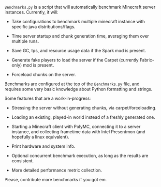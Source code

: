 `Benchmarks.py` is a script that will automatically benchmark Minecraft server instances. Currently, it will:

- Take configurations to benchmark multiple minecraft instance with specific java distributions/flags.

- Time server startup and chunk generation time, averaging them over multiple runs.

- Save GC, tps, and resource usage data if the Spark mod is present.

- Generate fake players to load the server if the Carpet (currently Fabric-only) mod is present.

- Forceload chunks on the server.

Benchmarks are configured at the top of the `Benchmarks.py` file, and requires some very basic knowledge about Python formatting and strings. 

Some features that are a work-in-progress:

- Stressing the server without generating chunks, via carpet/forceloading. 

- Loading an existing, played-in world instead of a freshly generated one.

- Starting a Minecraft client with PolyMC, connecting it to a server instance, and collecting frametime data with Intel Presentmon (and hopefully a linux equivalent).

- Print hardware and system info.

- Optional concurrent benchmark execution, as long as the results are consistent.
 
 - More detailed performance metric collection.

Please, contribute more benchmarks if you got em. 
